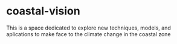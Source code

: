 # coastal-vision
This is a space dedicated to explore new techniques, models, and aplications to make face to the climate change in the coastal zone
